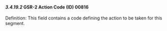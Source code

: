 #### *3.4.19.2* GSR-2 Action Code (ID) 00816

Definition: This field contains a code defining the action to be taken for this segment.
